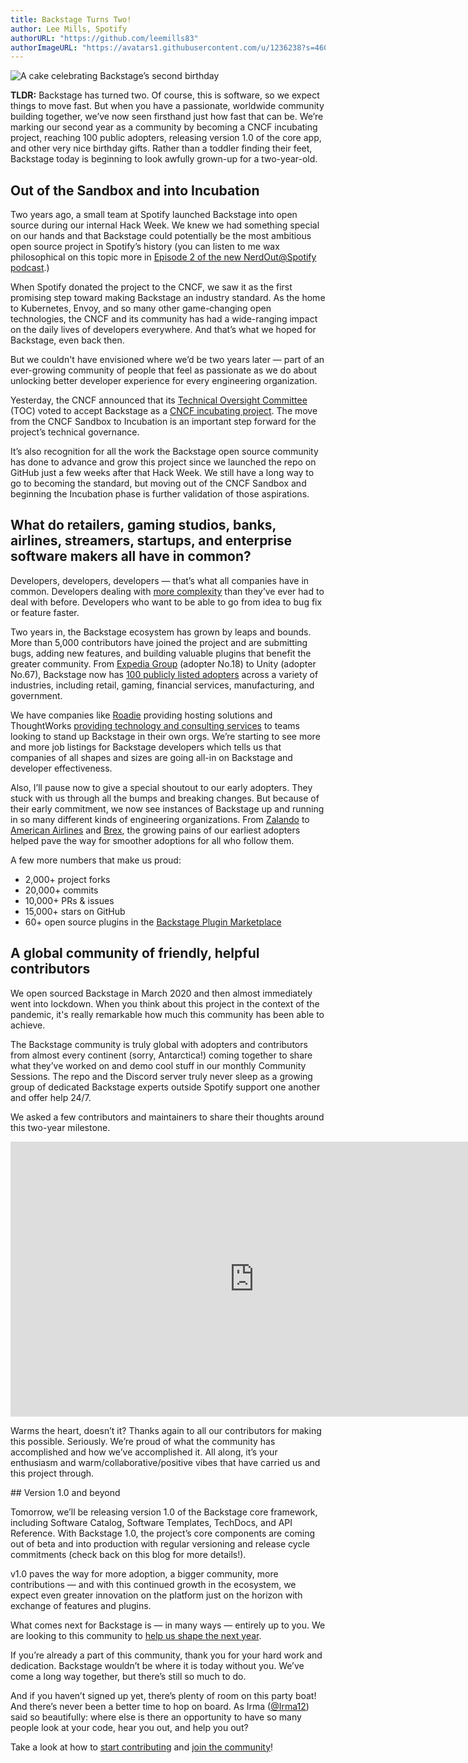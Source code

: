 ```yaml
---
title: Backstage Turns Two!
author: Lee Mills, Spotify
authorURL: "https://github.com/leemills83"
authorImageURL: "https://avatars1.githubusercontent.com/u/1236238?s=460&v=4"
---
```


![A cake celebrating Backstage’s second birthday](assets/22-03-16/backstage-2nd-birthday.gif)

**TLDR:** Backstage has turned two. Of course, this is software, so we expect things to move fast. But when you have a passionate, worldwide community building together, we’ve now seen firsthand just how fast that can be. We’re marking our second year as a community by becoming a CNCF incubating project, reaching 100 public adopters, releasing version 1.0 of the core app, and other very nice birthday gifts. Rather than a toddler finding their feet, Backstage today is beginning to look awfully grown-up for a two-year-old.

<!--truncate-->

## Out of the Sandbox and into Incubation

Two years ago, a small team at Spotify launched Backstage into open source during our internal Hack Week. We knew we had something special on our hands and that Backstage could potentially be the most ambitious open source project in Spotify’s history (you can listen to me wax philosophical on this topic more in [Episode 2 of the new NerdOut@Spotify podcast](https://open.spotify.com/episode/332yTwGiILGKTS7dsHCj2P?si=pX9xTzB2SgmsROdlLLr24A).)

When Spotify donated the project to the CNCF, we saw it as the first promising step toward making Backstage an industry standard. As the home to Kubernetes, Envoy, and so many other game-changing open technologies, the CNCF and its community has had a wide-ranging impact on the daily lives of developers everywhere. And that’s what we hoped for Backstage, even back then.

But we couldn't have envisioned where we’d be two years later — part of an ever-growing community of people that feel as passionate as we do about unlocking better developer experience for every engineering organization.

Yesterday, the CNCF announced that its [Technical Oversight Committee](https://github.com/cncf/toc) (TOC) voted to accept Backstage as a [CNCF incubating project](https://www.cncf.io/blog/2022/03/15/backstage-project-joins-the-cncf-incubator/). The move from the CNCF Sandbox to Incubation is an important step forward for the project’s technical governance.

It’s also recognition for all the work the Backstage open source community has done to advance and grow this project since we launched the repo on GitHub just a few weeks after that Hack Week. We still have a long way to go to becoming the standard, but moving out of the CNCF Sandbox and beginning the Incubation phase is further validation of those aspirations.

## What do retailers, gaming studios, banks, airlines, streamers, startups, and enterprise software makers all have in common?

Developers, developers, developers — that’s what all companies have in common. Developers dealing with [more complexity](https://youtu.be/85TQEpNCaU0) than they’ve ever had to deal with before. Developers who want to be able to go from idea to bug fix or feature faster.

Two years in, the Backstage ecosystem has grown by leaps and bounds. More than 5,000 contributors have joined the project and are submitting bugs, adding new features, and building valuable plugins that benefit the greater community. From [Expedia Group](https://backstage.spotify.com/blog/measuring-backstage-proof-of-value-at-expedia/) (adopter No.18) to Unity (adopter No.67), Backstage now has [100 publicly listed adopters](https://github.com/backstage/backstage/blob/master/ADOPTERS.md) across a variety of industries, including retail, gaming, financial services, manufacturing, and government.

We have companies like [Roadie](http://roadie.io) providing hosting solutions and ThoughtWorks [providing technology and consulting services](https://www.thoughtworks.com/en-us/about-us/news/2021/thoughtworks-is-collaborating-with-spotify-to-deliver-better-dev) to teams looking to stand up Backstage in their own orgs. We’re starting to see more and more job listings for Backstage developers which tells us that companies of all shapes and sizes are going all-in on Backstage and developer effectiveness.

Also, I’ll pause now to give a special shoutout to our early adopters. They stuck with us through all the bumps and breaking changes. But because of their early commitment, we now see instances of Backstage up and running in so many different kinds of engineering organizations. From [Zalando](https://youtu.be/6sg5uMCLxTA) to [American Airlines](https://backstage.spotify.com/blog/adopter-spotlight/american-airlines-runway/) and [Brex](https://backstage.spotify.com/blog/community-session/11-brex-backstage-upgrade-helper/), the growing pains of our earliest adopters helped pave the way for smoother adoptions for all who follow them.

A few more numbers that make us proud:

- 2,000+ project forks
- 20,000+ commits
- 10,000+ PRs & issues
- 15,000+ stars on GitHub
- 60+ open source plugins in the [Backstage Plugin Marketplace](https://backstage.io/plugins)

## A global community of friendly, helpful contributors

We open sourced Backstage in March 2020 and then almost immediately went into lockdown. When you think about this project in the context of the pandemic, it's really remarkable how much this community has been able to achieve.

The Backstage community is truly global with adopters and contributors from almost every continent (sorry, Antarctica!) coming together to share what they’ve worked on and demo cool stuff in our monthly Community Sessions. The repo and the Discord server truly never sleep as a growing group of dedicated Backstage experts outside Spotify support one another and offer help 24/7.

We asked a few contributors and maintainers to share their thoughts around this two-year milestone.

<iframe width="780" height="440" src="https://www.youtube.com/embed/-j-waaybcH0" frameBorder="0" allow="accelerometer; autoplay; encrypted-media; gyroscope; picture-in-picture" allowFullScreen></iframe>

Warms the heart, doesn’t it? Thanks again to all our contributors for making this possible. Seriously. We’re proud of what the community has accomplished and how we’ve accomplished it. All along, it’s your enthusiasm and warm/collaborative/positive vibes that have carried us and this project through.

## Version 1.0 and beyond

Tomorrow, we’ll be releasing version 1.0 of the Backstage core framework, including Software Catalog, Software Templates, TechDocs, and API Reference. With Backstage 1.0, the project’s core components are coming out of beta and into production with regular versioning and release cycle commitments (check back on this blog for more details!).

v1.0 paves the way for more adoption, a bigger community, more contributions — and with this continued growth in the ecosystem, we expect even greater innovation on the platform just on the horizon with exchange of features and plugins.

What comes next for Backstage is — in many ways — entirely up to you. We are looking to this community to [help us shape the next year](https://backstage.io/docs/overview/roadmap).

If you’re already a part of this community, thank you for your hard work and dedication. Backstage wouldn’t be where it is today without you. We’ve come a long way together, but there’s still so much to do.

And if you haven’t signed up yet, there’s plenty of room on this party boat! And there’s never been a better time to hop on board. As Irma ([@Irma12](https://github.com/Irma12)) said so beautifully: where else is there an opportunity to have so many people look at your code, hear you out, and help you out?

Take a look at how to [start contributing](https://github.com/backstage/backstage/blob/master/CONTRIBUTING.md) and [join the community](https://github.com/backstage/community)!
